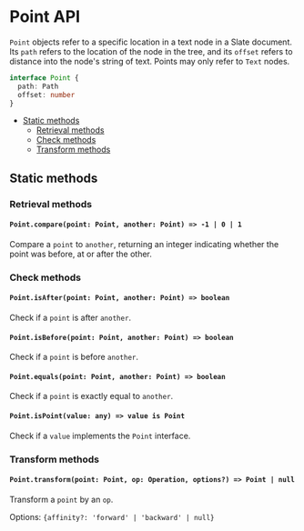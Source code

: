 # Point API

`Point` objects refer to a specific location in a text node in a Slate document. Its `path` refers to the location of the node in the tree, and its `offset` refers to distance into the node's string of text. Points may only refer to `Text` nodes.

```typescript
interface Point {
  path: Path
  offset: number
}
```

- [Static methods](point.md#static-methods)
  - [Retrieval methods](point.md#retrieval-methods)
  - [Check methods](point.md#check-methods)
  - [Transform methods](point.md#transform-methods)

## Static methods

### Retrieval methods

#### `Point.compare(point: Point, another: Point) => -1 | 0 | 1`

Compare a `point` to `another`, returning an integer indicating whether the point was before, at or after the other.

### Check methods

#### `Point.isAfter(point: Point, another: Point) => boolean`

Check if a `point` is after `another`.

#### `Point.isBefore(point: Point, another: Point) => boolean`

Check if a `point` is before `another`.

#### `Point.equals(point: Point, another: Point) => boolean`

Check if a `point` is exactly equal to `another`.

#### `Point.isPoint(value: any) => value is Point`

Check if a `value` implements the `Point` interface.

### Transform methods

#### `Point.transform(point: Point, op: Operation, options?) => Point | null`

Transform a `point` by an `op`.

Options: `{affinity?: 'forward' | 'backward' | null}`
